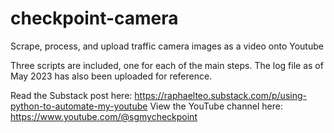 # checkpoint-camera
Scrape, process, and upload traffic camera images as a video onto Youtube

Three scripts are included, one for each of the main steps.
The log file as of May 2023 has also been uploaded for reference.

Read the Substack post here: https://raphaelteo.substack.com/p/using-python-to-automate-my-youtube
View the YouTube channel here: https://www.youtube.com/@sgmycheckpoint
